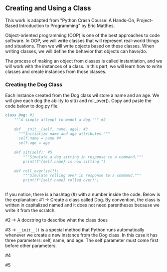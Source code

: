 ## Creating and Using a Class

This work is adapted from "Python Crash Course: A Hands-On, Project-Based Introduction to Programming" by Eric Matthes.

Object-oriented programming (OOP) is one of the best approaches to code software. In OOP, we will write classes that will represent real-world things and situations. Then we will write objects based on these classes. When writing classes, we will define the behavior that objects can have/do.

The process of making an object from classes is called instantiation, and we will work with the instances of a class. In this part, we will learn how to write classes and create instances from those classes.

### Creating the Dog Class

Each instance created from the Dog class wil store a name and an age. We will give each dog the ability to sit() and roll_over(). Copy and paste the code below to dog.py file.
```markdown
class Dog: #1
    """A simple attempt to model a dog.""" #2
    
    def __init__(self, name, age): #3
      """Initialize name and age attributes."""
      self.name = name #4
      self.age = age
    
    def sit(self): #5
        """Simulate a dog sitting in response to a command."""
        print(f"{self.name} is now sitting.")
        
    def roll_over(self):
        """Simulate rolling over in response to a command."""
        print(f"{self.name} rolled over!")
  
```

If you notice, there is a hashtag (#) with a number inside the code. Below is the explanation:
#1 -> Create a class called Dog. By convention, the class is written in capitalized named and it does not need parentheses because we write it from the scratch.

#2 -> A docstring to describe what the class does

#3 -> ```__init__()``` is a special method that Python runs automatically whenever we create a new instance from the Dog class. In this case it has three parameters: self, name, and age. The self parameter must come first before other parameters.

#4

#5
